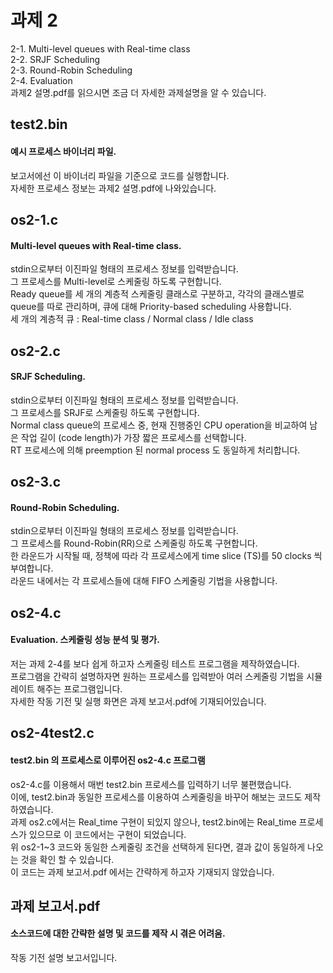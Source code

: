 # 과제 2
2-1. Multi-level queues with Real-time class
<br>
2-2. SRJF Scheduling
<br>
2-3. Round-Robin Scheduling
<br>
2-4. Evaluation
<br>
과제2 설명.pdf를 읽으시면 조금 더 자세한 과제설명을 알 수 있습니다.
## test2.bin
#### 예시 프로세스 바이너리 파일.
보고서에선 이 바이너리 파일을 기준으로 코드를 실행합니다.
<br>
자세한 프로세스 정보는 과제2 설명.pdf에 나와있습니다.
## os2-1.c
#### Multi-level queues with Real-time class.
stdin으로부터 이진파일 형태의 프로세스 정보를 입력받습니다.
<br>
그 프로세스를 Multi-level로 스케줄링 하도록 구현합니다.
<br>
Ready queue를 세 개의 계층적 스케줄링 클래스로 구분하고, 각각의 클래스별로 queue를 따로 관리하며, 큐에 대해 Priority-based scheduling 사용합니다.
<br>
세 개의 계층적 큐 : Real-time class / Normal class / Idle class
## os2-2.c
#### SRJF Scheduling.
stdin으로부터 이진파일 형태의 프로세스 정보를 입력받습니다.
<br>
그 프로세스를 SRJF로 스케줄링 하도록 구현합니다.
<br>
Normal class queue의 프로세스 중, 현재 진행중인 CPU operation을 비교하여 남은 작업 길이 (code length)가 가장 짧은 프로세스를 선택합니다.
<br>
RT 프로세스에 의해 preemption 된 normal process 도 동일하게 처리합니다.
## os2-3.c
#### Round-Robin Scheduling.
stdin으로부터 이진파일 형태의 프로세스 정보를 입력받습니다.
<br>
그 프로세스를 Round-Robin(RR)으로 스케줄링 하도록 구현합니다.
<br>
한 라운드가 시작될 때, 정책에 따라 각 프로세스에게 time slice (TS)를 50 clocks 씩 부여합니다.
<br>
라운드 내에서는 각 프로세스들에 대해 FIFO 스케줄링 기법을 사용합니다.
## os2-4.c
#### Evaluation. 스케줄링 성능 분석 및 평가.
저는 과제 2-4를 보다 쉽게 하고자 스케줄링 테스트 프로그램을 제작하였습니다.
<br>
프로그램을 간략히 설명하자면 원하는 프로세스를 입력받아 여러 스케줄링 기법을 시뮬레이트 해주는 프로그램입니다.
<br>
자세한 작동 기전 및 실행 화면은 과제 보고서.pdf에 기재되어있습니다.
## os2-4test2.c
#### test2.bin 의 프로세스로 이루어진 os2-4.c 프로그램
os2-4.c를 이용해서 매번 test2.bin 프로세스를 입력하기 너무 불편했습니다.
<br>
이에, test2.bin과 동일한 프로세스를 이용하여 스케줄링을 바꾸어 해보는 코드도 제작하였습니다.
<br>
과제 os2.c에서는 Real_time 구현이 되있지 않으나, test2.bin에는 Real_time 프로세스가 있으므로 이 코드에서는 구현이 되었습니다.
<br>
위 os2-1~3 코드와 동일한 스케줄링 조건을 선택하게 된다면, 결과 값이 동일하게 나오는 것을 확인 할 수 있습니다.
<br>
이 코드는 과제 보고서.pdf 에서는 간략하게 하고자 기재되지 않았습니다.
## 과제 보고서.pdf
#### 소스코드에 대한 간략한 설명 및 코드를 제작 시 겪은 어려움.
작동 기전 설명 보고서입니다.
